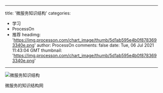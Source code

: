 
---
title: '微服务知识结构'
categories: 
 - 学习
 - ProcessOn
 - 推荐
headimg: 'https://img.processon.com/chart_image/thumb/5d1ab595e4b0f8783693340e.png'
author: ProcessOn
comments: false
date: Tue, 06 Jul 2021 11:43:04 GMT
thumbnail: 'https://img.processon.com/chart_image/thumb/5d1ab595e4b0f8783693340e.png'
---

<div>   
<img class="thumb" alt="微服务知识结构" src="https://img.processon.com/chart_image/thumb/5d1ab595e4b0f8783693340e.png" referrerpolicy="no-referrer">
<p>微服务的知识结构网</p>  
</div>
            